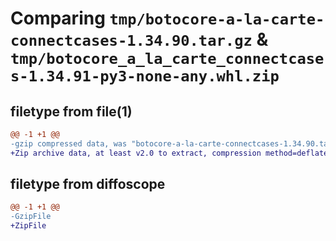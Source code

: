 # Comparing `tmp/botocore-a-la-carte-connectcases-1.34.90.tar.gz` & `tmp/botocore_a_la_carte_connectcases-1.34.91-py3-none-any.whl.zip`

## filetype from file(1)

```diff
@@ -1 +1 @@
-gzip compressed data, was "botocore-a-la-carte-connectcases-1.34.90.tar", last modified: Wed Apr 24 01:02:02 2024, max compression
+Zip archive data, at least v2.0 to extract, compression method=deflate
```

## filetype from diffoscope

```diff
@@ -1 +1 @@
-GzipFile
+ZipFile
```

